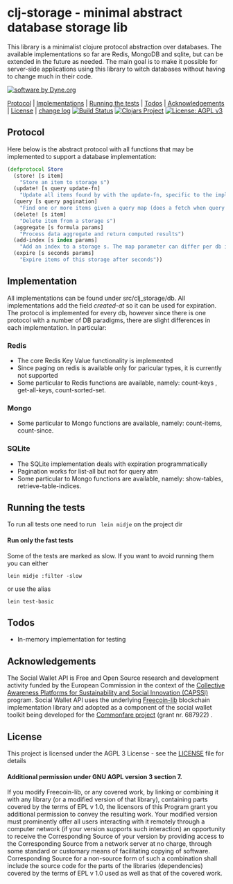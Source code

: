 # clj-storage - minimal abstract database storage lib

This library is a minimalist clojure protocol abstraction over databases. The available implementations so far are Redis, MongoDB and sqlite, but can be extended in the future as needed. The main goal is to make it possible for server-side applications using this library to witch databases without having to change much in their code.

<a href="https://www.dyne.org"><img
	src="https://secrets.dyne.org/static/img/swbydyne.png"
		alt="software by Dyne.org"
			title="software by Dyne.org" class="pull-right"></a>

[Protocol](#Protocol) | [Implementations](#Implementations) | [Running the tests](#Running-the-tests) | [Todos](#Todos) | [Acknowledgements](#Acknowledgements) | [License](#License) | [change log](https://github.com/Commonfare-net/clj-storage/blob/feature/full-abstraction/CHANGELOG.markdown)
[![Build Status](https://travis-ci.org/Commonfare-net/clj-storage.svg?branch=master)](https://travis-ci.org/Commonfare-net/clj-storage)
[![Clojars Project](https://img.shields.io/clojars/v/socia)](https://clojars.org/org.clojars.dyne/clj-storage)
[![License: AGPL v3](https://img.shields.io/badge/License-AGPL%20v3-blue.svg)](https://www.gnu.org/licenses/agpl-3.0)

## Protocol

Here below is the abstract protocol with all functions that may be implemented to support a database implementation:

```clj
(defprotocol Store
  (store! [s item]
    "Store an item to storage s")
  (update! [s query update-fn]
    "Update all items found by with the update-fn, specific to the implementation")
  (query [s query pagination]
    "Find one or more items given a query map (does a fetch when query map is only id). Pagination will be used if not empty")
  (delete! [s item]
    "Delete item from a storage s")
  (aggregate [s formula params]
    "Process data aggregate and return computed results")
  (add-index [s index params]
    "Add an index to a storage s. The map parameter can differ per db implementation")
  (expire [s seconds params]
    "Expire items of this storage after seconds"))
```
## Implementation

All implementations can be found under src/clj_storage/db. All implementations add the field _created-at_ so it can be used for expiration. The protocol is implemented for every db, however since there is one protocol with a number of DB paradigms, there are slight differences in each implementation. In particular:

### Redis
- The core Redis Key Value functionality is implemented
- Since paging on redis is available only for paricular types, it is currently not supported
- Some particular to Redis functions are available, namely: count-keys , get-all-keys, count-sorted-set.

### Mongo
- Some particular to Mongo functions are available, namely: count-items, count-since.

### SQLite
- The SQLite implementation deals with expiration programmatically
- Pagination works for list-all but not for query atm
- Some particular to Mongo functions are available, namely: show-tables, retrieve-table-indices.

## Running the tests

To run all tests one need to run
` lein midje`
on the project dir

#### Run only the fast tests

Some of the tests are marked as slow. If you want to avoid running them you can either

```
lein midje :filter -slow
```

or use the alias

```
lein test-basic
```

## Todos

- In-memory implementation for testing

## Acknowledgements

The Social Wallet API is Free and Open Source research and development
activity funded by the European Commission in the context of
the
[Collective Awareness Platforms for Sustainability and Social Innovation (CAPSSI)](https://ec.europa.eu/digital-single-market/en/collective-awareness) program. Social
Wallet API uses the
underlying [Freecoin-lib](https://github.com/dyne/freecoin-lib)
blockchain implementation library and adopted as a component of the
social wallet toolkit being developed for
the [Commonfare project](http://pieproject.eu) (grant nr. 687922) .


## License

This project is licensed under the AGPL 3 License - see the [LICENSE](LICENSE) file for details

#### Additional permission under GNU AGPL version 3 section 7.

If you modify Freecoin-lib, or any covered work, by linking or combining it with any library (or a modified version of that library), containing parts covered by the terms of EPL v 1.0, the licensors of this Program grant you additional permission to convey the resulting work. Your modified version must prominently offer all users interacting with it remotely through a computer network (if your version supports such interaction) an opportunity to receive the Corresponding Source of your version by providing access to the Corresponding Source from a network server at no charge, through some standard or customary means of facilitating copying of software. Corresponding Source for a non-source form of such a combination shall include the source code for the parts of the libraries (dependencies) covered by the terms of EPL v 1.0 used as well as that of the covered work.
